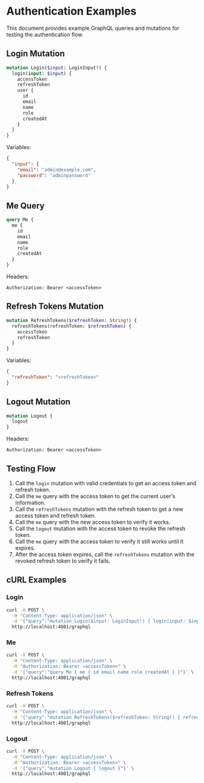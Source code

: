# Authentication Examples

This document provides example GraphQL queries and mutations for testing the authentication flow.

## Login Mutation

```graphql
mutation Login($input: LoginInput!) {
  login(input: $input) {
    accessToken
    refreshToken
    user {
      id
      email
      name
      role
      createdAt
    }
  }
}
```

Variables:
```json
{
  "input": {
    "email": "admin@example.com",
    "password": "adminpassword"
  }
}
```

## Me Query

```graphql
query Me {
  me {
    id
    email
    name
    role
    createdAt
  }
}
```

Headers:
```
Authorization: Bearer <accessToken>
```

## Refresh Tokens Mutation

```graphql
mutation RefreshTokens($refreshToken: String!) {
  refreshTokens(refreshToken: $refreshToken) {
    accessToken
    refreshToken
  }
}
```

Variables:
```json
{
  "refreshToken": "<refreshToken>"
}
```

## Logout Mutation

```graphql
mutation Logout {
  logout
}
```

Headers:
```
Authorization: Bearer <accessToken>
```

## Testing Flow

1. Call the `login` mutation with valid credentials to get an access token and refresh token.
2. Call the `me` query with the access token to get the current user's information.
3. Call the `refreshTokens` mutation with the refresh token to get a new access token and refresh token.
4. Call the `me` query with the new access token to verify it works.
5. Call the `logout` mutation with the access token to revoke the refresh token.
6. Call the `me` query with the access token to verify it still works until it expires.
7. After the access token expires, call the `refreshTokens` mutation with the revoked refresh token to verify it fails.

## cURL Examples

### Login

```bash
curl -X POST \
  -H "Content-Type: application/json" \
  -d '{"query":"mutation Login($input: LoginInput!) { login(input: $input) { accessToken refreshToken user { id email name role createdAt } } }", "variables":{"input":{"email":"admin@example.com","password":"adminpassword"}}}' \
  http://localhost:4001/graphql
```

### Me

```bash
curl -X POST \
  -H "Content-Type: application/json" \
  -H "Authorization: Bearer <accessToken>" \
  -d '{"query":"query Me { me { id email name role createdAt } }"}' \
  http://localhost:4001/graphql
```

### Refresh Tokens

```bash
curl -X POST \
  -H "Content-Type: application/json" \
  -d '{"query":"mutation RefreshTokens($refreshToken: String!) { refreshTokens(refreshToken: $refreshToken) { accessToken refreshToken } }", "variables":{"refreshToken":"<refreshToken>"}}' \
  http://localhost:4001/graphql
```

### Logout

```bash
curl -X POST \
  -H "Content-Type: application/json" \
  -H "Authorization: Bearer <accessToken>" \
  -d '{"query":"mutation Logout { logout }"}' \
  http://localhost:4001/graphql
```
